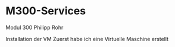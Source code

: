 # M300-Services
Modul 300 Philipp Rohr

Installation der VM
Zuerst habe ich eine Virtuelle Maschine erstellt
